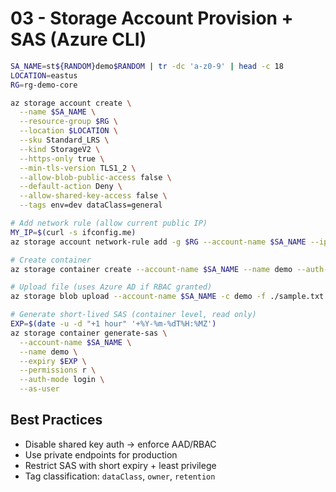 # 03 - Storage Account Provision + SAS (Azure CLI)

```bash
SA_NAME=st${RANDOM}demo$RANDOM | tr -dc 'a-z0-9' | head -c 18
LOCATION=eastus
RG=rg-demo-core

az storage account create \
  --name $SA_NAME \
  --resource-group $RG \
  --location $LOCATION \
  --sku Standard_LRS \
  --kind StorageV2 \
  --https-only true \
  --min-tls-version TLS1_2 \
  --allow-blob-public-access false \
  --default-action Deny \
  --allow-shared-key-access false \
  --tags env=dev dataClass=general

# Add network rule (allow current public IP)
MY_IP=$(curl -s ifconfig.me)
az storage account network-rule add -g $RG --account-name $SA_NAME --ip-address $MY_IP

# Create container
az storage container create --account-name $SA_NAME --name demo --auth-mode login

# Upload file (uses Azure AD if RBAC granted)
az storage blob upload --account-name $SA_NAME -c demo -f ./sample.txt -n sample.txt --auth-mode login

# Generate short-lived SAS (container level, read only)
EXP=$(date -u -d "+1 hour" '+%Y-%m-%dT%H:%MZ')
az storage container generate-sas \
  --account-name $SA_NAME \
  --name demo \
  --expiry $EXP \
  --permissions r \
  --auth-mode login \
  --as-user
```

## Best Practices
- Disable shared key auth -> enforce AAD/RBAC
- Use private endpoints for production
- Restrict SAS with short expiry + least privilege
- Tag classification: `dataClass`, `owner`, `retention`
